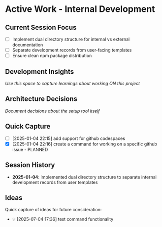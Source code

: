 # Active Work - Internal Development

## Current Session Focus
- [ ] Implement dual directory structure for internal vs external documentation
- [ ] Separate development records from user-facing templates
- [ ] Ensure clean npm package distribution

## Development Insights
*Use this space to capture learnings about working ON this project*

## Architecture Decisions
*Document decisions about the setup tool itself*

## Quick Capture

- [ ] [2025-01-04 22:15] add support for github codespaces
- [x] [2025-01-04 22:16] create a command for working on a specific github issue - PLANNED

## Session History
- **2025-01-04**: Implemented dual directory structure to separate internal development records from user templates
## Ideas

Quick capture of ideas for future consideration:

- 💡 [2025-07-04 17:36] test command functionality
